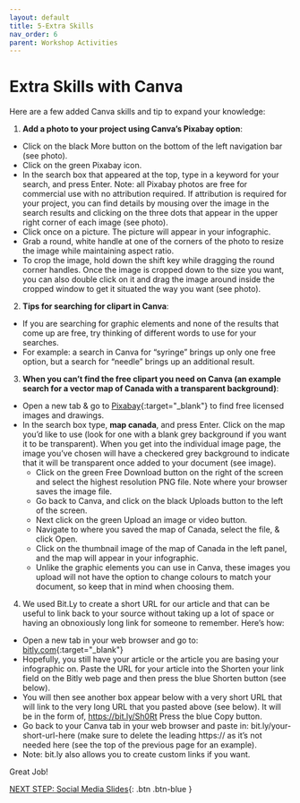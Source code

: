 ```yaml
---
layout: default
title: 5-Extra Skills
nav_order: 6
parent: Workshop Activities
---
```

# Extra Skills with Canva
Here are a few added Canva skills and tip to expand your knowledge:

1. **Add a photo to your project using Canva’s Pixabay option**:
  - Click on the black More button on the bottom of the left navigation bar (see photo).
  - Click on the green Pixabay icon. 
  - In the search box that appeared at the top, type in a keyword for your search, and press Enter. Note: all Pixabay photos are free for commercial use with no attribution required. If attribution is required for your project, you can find details by mousing over the image in the search results and clicking on the three dots that appear in the upper right corner of each image (see photo).
  - Click once on a picture. The picture will appear in your infographic.
  - Grab a round, white handle at one of the corners of the photo to resize the image while maintaining aspect ratio. 
  - To crop the image, hold down the shift key while dragging the round corner handles. Once the image is cropped down to the size you want, you can also double click on it and drag the image around inside the cropped window to get it situated the way you want (see photo). 

2. **Tips for searching for clipart in Canva**:
  - If you are searching for graphic elements and none of the results that come up are free, try thinking of different words to use for your searches. 
  - For example: a search in Canva for “syringe” brings up only one free option, but a search for “needle” brings up an additional result. 

3. **When you can’t find the free clipart you need on Canva (an example search for a vector map of Canada with a transparent background)**:
- Open a new tab & go to [Pixabay](pixabay.com){:target="_blank"} to find free licensed images and drawings.
- In the search box type, **map canada**, and press Enter. Click on the map you’d like to use (look for one with a blank grey background if you want it to be transparent).
When you get into the individual image page, the image you’ve chosen will have a checkered grey background to indicate that it will be transparent once added to your document
(see image). 
  - Click on the green Free Download button on the right of the screen and select the highest resolution PNG file. Note where your browser saves the image file.
  - Go back to Canva, and click on the black Uploads button to the left of the screen. 
  - Next click on the green Upload an image or video button.
  - Navigate to where you saved the map of Canada, select the file, & click Open.
  - Click on the thumbnail image of the map of Canada in the left panel, and the map will appear in your infographic.
  - Unlike the graphic elements you can use in Canva, these images you upload will not have the option to change colours to match your document, so keep that in mind when choosing them.

4. We used Bit.Ly to create a short URL for our article and that can be useful to link back to your source without taking up a lot of space or having an obnoxiously long link for someone to remember. Here’s how:
  - Open a new tab in your web browser and go to: [bitly.com](bitly.com){:target="_blank"}
  - Hopefully, you still have your article or the article you are basing your infographic on. Paste the URL for your article into the Shorten your link field on the Bitly web page and then press the blue Shorten button (see below).
  - You will then see another box appear below with a very short URL that will link to the very long URL that you pasted above (see below). It will be in the form of, https://bit.ly/Sh0Rt  Press the blue Copy button.
  - Go back to your Canva tab in your web browser and paste in: bit.ly/your-short-url-here (make sure to delete the leading https:// as it’s not needed here (see the top of the previous page for an example).
  - Note: bit.ly also allows you to create custom links if you want.

Great Job!

[NEXT STEP: Social Media Slides](canva-social-media.html){: .btn .btn-blue }
